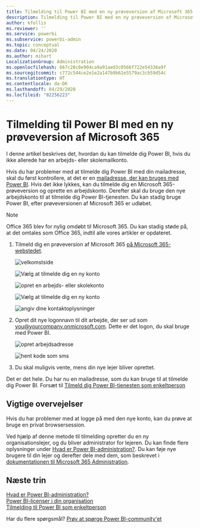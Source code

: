 ```yaml
---
title: Tilmelding til Power BI med en ny prøveversion af Microsoft 365
description: Tilmelding til Power BI med en ny prøveversion af Microsoft 365
author: kfollis
ms.reviewer: ''
ms.service: powerbi
ms.subservice: powerbi-admin
ms.topic: conceptual
ms.date: 04/24/2020
ms.author: mihart
LocalizationGroup: Administration
ms.openlocfilehash: 667c20c0e904ca9a91aed3c0566f722e54336a9f
ms.sourcegitcommit: c772c544ce2e1e2a147b9b62e5579ac3cb59d54c
ms.translationtype: HT
ms.contentlocale: da-DK
ms.lasthandoff: 04/29/2020
ms.locfileid: "82256223"
---
```

# <a name="signing-up-for-power-bi-with-a-new-microsoft-365-trial"></a>Tilmelding til Power BI med en ny prøveversion af Microsoft 365

I denne artikel beskrives det, hvordan du kan tilmelde dig Power BI, hvis du ikke allerede har en arbejds- eller skolemailkonto. 

Hvis du har problemer med at tilmelde dig Power BI med din mailadresse, skal du først kontrollere, at det er en [mailadresse, der kan bruges med Power BI](service-self-service-signup-for-power-bi.md#supported-email-addresses). Hvis det ikke lykkes, kan du tilmelde dig en Microsoft 365-prøveversion og oprette en arbejdskonto. Derefter skal du bruge den nye arbejdskonto til at tilmelde dig Power BI-tjenesten. Du kan stadig bruge Power BI, efter prøveversionen af Microsoft 365 er udløbet.

> [!NOTE]
> Office 365 blev for nylig omdøbt til Microsoft 365. Du kan stadig støde på, at det omtales som Office 365, indtil alle vores artikler er opdateret.

1. Tilmeld dig en prøveversion af Microsoft 365 [på Microsoft 365-webstedet](https://www.microsoft.com/en-us/microsoft-365/business/compare-more-office-365-for-business-plans).

    ![velkomstside](media/service-admin-signing-up-for-power-bi-with-a-new-office-365-trial/power-bi-try-now.png)

    ![Vælg at tilmelde dig en ny konto](media/service-admin-signing-up-for-power-bi-with-a-new-office-365-trial/power-bi-existing.png)

    ![opret en arbejds- eller skolekonto](media/service-admin-signing-up-for-power-bi-with-a-new-office-365-trial/power-bi-create-email.png)

    ![Vælg at tilmelde dig en ny konto](media/service-admin-signing-up-for-power-bi-with-a-new-office-365-trial/power-bi-no-email.png)

    ![angiv dine kontaktoplysninger](media/service-admin-signing-up-for-power-bi-with-a-new-office-365-trial/power-bi-welcome-you.png)

    

1. Opret dit nye logonnavn til dit arbejde, der ser ud som you@yourcompany.onmicrosoft.com. Dette er det logon, du skal bruge med Power BI.

    ![opret arbejdsadresse](media/service-admin-signing-up-for-power-bi-with-a-new-office-365-trial/power-bi-create-address.png)

    ![hent kode som sms](media/service-admin-signing-up-for-power-bi-with-a-new-office-365-trial/power-bi-robot.png)    

1. Du skal muligvis vente, mens din nye lejer bliver oprettet. 

Det er det hele.  Du har nu en mailadresse, som du kan bruge til at tilmelde dig Power BI. Forsæt til [Tilmeld dig Power BI-tjenesten som enkeltperson](service-self-service-signup-for-power-bi.md)





## <a name="important-considerations"></a>Vigtige overvejelser
Hvis du har problemer med at logge på med den nye konto, kan du prøve at bruge en privat browsersession.    

Ved hjælp af denne metode til tilmelding opretter du en ny organisationslejer, og du bliver administrator for lejeren. Du kan finde flere oplysninger under [Hvad er Power BI-administration?](service-admin-administering-power-bi-in-your-organization.md). Du kan føje nye brugere til din lejer og derefter dele med dem, som beskrevet i [dokumentationen til Microsoft 365 Administration](https://support.office.com/en-sg/article/Add-users-individually-to-Office-365---Admin-Help-1970f7d6-03b5-442f-b385-5880b9c256ec).

## <a name="next-steps"></a>Næste trin

[Hvad er Power BI-administration?](service-admin-administering-power-bi-in-your-organization.md)  
[Power BI-licenser i din organisation](service-admin-licensing-organization.md)  
[Tilmelding til Power BI som enkeltperson](service-self-service-signup-for-power-bi.md)

Har du flere spørgsmål? [Prøv at spørge Power BI-community'et](https://community.powerbi.com/)